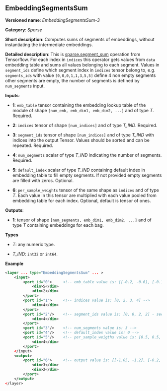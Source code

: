 ## EmbeddingSegmentsSum <a name="EmbeddingSegmentsSum"></a>

**Versioned name**: *EmbeddingSegmentsSum-3*

**Category**: *Sparse*

**Short description**: Computes sums of segments of embeddings, without instantiating the intermediate embeddings.

**Detailed description**: This is [sparse.segment_sum](https://www.tensorflow.org/api_docs/python/tf/sparse/segment_sum) operation from Tensorflow. For each index in `indices` this operator gets values from `data` embedding table and sums all values belonging to each segment. Values in `segment_ids` define which segment index in `indices` tensor belong to, e.g. `segments_ids` with value `[0,0,0,1,1,3,5,5]` define 4 non empty segments other segments are empty, the number of segments is defined by `num_segments` input.

**Inputs**:

*   **1**: `emb_table` tensor containing the embedding lookup table of the module of shape `[num_emb, emb_dim1, emb_dim2, ...]` and of type *T*. Required.

*   **2**: `indices` tensor of shape `[num_indices]` and of type *T_IND*. Required.

*   **3**: `segment_ids` tensor of shape `[num_indices]` and of type *T_IND* with indices into the output Tensor. Values should be sorted and can be repeated. Required.

*   **4**: `num_segments` scalar of type *T_IND* indicating the number of segments. Required.

*   **5**: `default_index` scalar of type *T_IND* containing default index in embedding table to fill empty segments. If not provided empty segments are filled with zeros. Optional.

*   **6**: `per_sample_weights` tensor of the same shape as `indices` and of type *T*. Each value in this tensor are multiplied with each value pooled from embedding table for each index. Optional, default is tensor of ones.

**Outputs**:

*   **1**: tensor of shape `[num_segments, emb_dim1, emb_dim2, ...]` and of type *T* containing embeddings for each bag.

**Types**

* *T*: any numeric type.

* *T_IND*: `int32` or `int64`.

**Example**

```xml
<layer ... type="EmbeddingSegmentsSum" ... >
    <input>
        <port id="0">     <!-- emb_table value is: [[-0.2, -0.6], [-0.1, -0.4], [-1.9, -1.8], [-1.,  1.5], [ 0.8, -0.7]] -->
            <dim>5</dim>
            <dim>2</dim>
        </port>
        <port id="1">     <!-- indices value is: [0, 2, 3, 4] -->
            <dim>4</dim>
        </port>
        <port id="2"/>    <!-- segment_ids value is: [0, 0, 2, 2] - second segment is empty -->
            <dim>4</dim>
        </port>
        <port id="3"/>    <!-- num_segments value is: 3 -->
        <port id="4"/>    <!-- default_index value is: 0 -->
        <port id="5"/>    <!-- per_sample_weigths value is: [0.5, 0.5, 0.5, 0.5] -->
            <dim>4</dim>
        </port>
    </input>
    <output>
        <port id="6">     <!-- output value is: [[-1.05, -1.2], [-0.2, -0.6], [-0.1, 0.4]] -->
            <dim>3</dim>
            <dim>2</dim>
        </port>
    </output>
</layer>
```